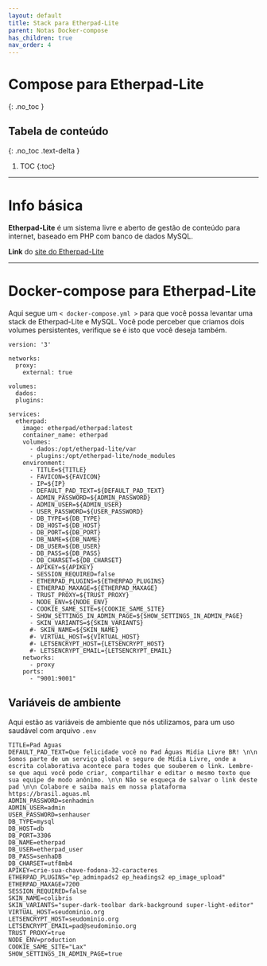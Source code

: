 ```yaml
---
layout: default
title: Stack para Etherpad-Lite
parent: Notas Docker-compose
has_children: true
nav_order: 4
---
```


# Compose para Etherpad-Lite
{: .no_toc }

## Tabela de conteúdo
{: .no_toc .text-delta }

1. TOC
{:toc}

---

# Info básica
**Etherpad-Lite** é um sistema livre e aberto de gestão de conteúdo para internet, baseado em PHP com banco de dados MySQL.

**Link** do [site do Etherpad-Lite](https://etherpad.org/)


---

# Docker-compose para Etherpad-Lite
Aqui segue um `< docker-compose.yml >` para que você possa levantar uma stack de Etherpad-Lite e MySQL. Você pode perceber que criamos dois volumes persistentes, verifique se é isto que você deseja também.

<div class="code-example" markdown="1">

```
version: '3'

networks:
  proxy:
    external: true

volumes:
  dados:
  plugins:
  
services:
  etherpad:
    image: etherpad/etherpad:latest
    container_name: etherpad
    volumes:
      - dados:/opt/etherpad-lite/var
      - plugins:/opt/etherpad-lite/node_modules
    environment:
      - TITLE=${TITLE}
      - FAVICON=${FAVICON}
      - IP=${IP}
      - DEFAULT_PAD_TEXT=${DEFAULT_PAD_TEXT}
      - ADMIN_PASSWORD=${ADMIN_PASSWORD}
      - ADMIN_USER=${ADMIN_USER}
      - USER_PASSWORD=${USER_PASSWORD}
      - DB_TYPE=${DB_TYPE}
      - DB_HOST=${DB_HOST}
      - DB_PORT=${DB_PORT}
      - DB_NAME=${DB_NAME}
      - DB_USER=${DB_USER}
      - DB_PASS=${DB_PASS}
      - DB_CHARSET=${DB_CHARSET}
      - APIKEY=${APIKEY}
      - SESSION_REQUIRED=false
      - ETHERPAD_PLUGINS=${ETHERPAD_PLUGINS}
      - ETHERPAD_MAXAGE=${ETHERPAD_MAXAGE}
      - TRUST_PROXY=${TRUST_PROXY}
      - NODE_ENV=${NODE_ENV}
      - COOKIE_SAME_SITE=${COOKIE_SAME_SITE}
      - SHOW_SETTINGS_IN_ADMIN_PAGE=${SHOW_SETTINGS_IN_ADMIN_PAGE}
      - SKIN_VARIANTS=${SKIN_VARIANTS}
      #- SKIN_NAME=${SKIN_NAME}
      #- VIRTUAL_HOST=${VIRTUAL_HOST}
      #- LETSENCRYPT_HOST={LETSENCRYPT_HOST}
      #- LETSENCRYPT_EMAIL={LETSENCRYPT_EMAIL}
    networks:
      - proxy
    ports:
      - "9001:9001"
```

</div>

## Variáveis de ambiente
Aqui estão as variáveis de ambiente que nós utilizamos, para um uso saudável com arquivo `.env`

<div class="code-example" markdown="2">

```
TITLE=Pad Aguas
DEFAULT_PAD_TEXT=Que felicidade você no Pad Águas Midia Livre BR! \n\n Somos parte de um serviço global e seguro de Mídia Livre, onde a escrita colaborativa acontece para todes que souberem o link. Lembre-se que aqui você pode criar, compartilhar e editar o mesmo texto que sua equipe de modo anônimo. \n\n Não se esqueça de salvar o link deste pad \n\n Colabore e saiba mais em nossa plataforma https://brasil.aguas.ml
ADMIN_PASSWORD=senhadmin
ADMIN_USER=admin
USER_PASSWORD=senhauser
DB_TYPE=mysql
DB_HOST=db
DB_PORT=3306
DB_NAME=etherpad
DB_USER=etherpad_user
DB_PASS=senhaDB
DB_CHARSET=utf8mb4
APIKEY=crie-sua-chave-fodona-32-caracteres
ETHERPAD_PLUGINS="ep_adminpads2 ep_headings2 ep_image_upload"
ETHERPAD_MAXAGE=7200
SESSION_REQUIRED=false
SKIN_NAME=colibris
SKIN_VARIANTS="super-dark-toolbar dark-background super-light-editor"
VIRTUAL_HOST=seudominio.org
LETSENCRYPT_HOST=seudominio.org
LETSENCRYPT_EMAIL=pad@seudominio.org
TRUST_PROXY=true
NODE_ENV=production
COOKIE_SAME_SITE="Lax"
SHOW_SETTINGS_IN_ADMIN_PAGE=true
```

</div>